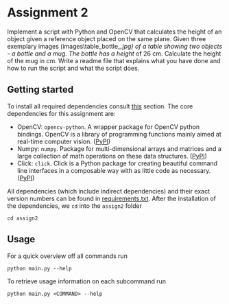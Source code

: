 # Assignment 2

Implement a script with Python and OpenCV that calculates the height of an object given a reference object placed on the
same plane. Given three exemplary images (images\table_bottle_*.jpg) of a table showing two objects - a bottle and a
mug. The bottle has a height* of 26 cm. Calculate the height of the mug in cm. Write a readme file that explains what
you have done and how to run the script and what the script does.

## Getting started

To install all required dependencies consult [this](../README.md#setup) section. The core dependencies for this
assignment are:

- OpenCV: `opencv-python`. A wrapper package for OpenCV python bindings. OpenCV is a library of programming functions
  mainly aimed at real-time computer vision. ([PyPI](https://pypi.org/project/opencv-python/))
- Numpy: `numpy`. Package for multi-dimensional arrays and matrices and a large collection of math operations on these
  data structures. ([PyPI](https://pypi.org/project/numpy/))
- Click: `click`. Click is a Python package for creating beautiful command line interfaces in a composable way with as
  little code as necessary. ([PyPI](https://pypi.org/project/click/))

All dependencies (which include indirect dependencies) and their exact version numbers can be found in
[requirements.txt](../requirements.txt). After the installation of the dependencies, we `cd` into the `assign2` folder

```shell
cd assign2
```

## Usage

For a quick overview off all commands run

```shell
python main.py --help
```

To retrieve usage information on each subcommand run

```shell
python main.py <COMMAND> --help
```